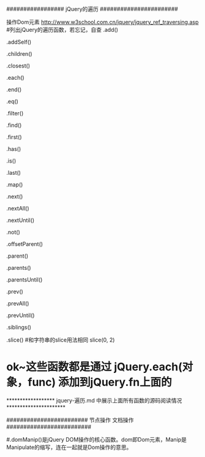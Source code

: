 #################     jQuery的遍历     #######################

操作Dom元素 http://www.w3school.com.cn/jquery/jquery_ref_traversing.asp
#列出jQuery的遍历函数，若忘记，自查
.add()

.addSelf()

.children()

.closest()

.each()

.end()

.eq()

.filter()

.find()

.first()

.has()

.is()

.last()

.map()

.next()

.nextAll()

.nextUntil()

.not()

.offsetParent()

.parent()

.parents()

.parentsUntil()

.prev()

.prevAll()

.prevUntil()

.siblings()

.slice()   #和字符串的slice用法相同 slice(0, 2)

# ok~这些函数都是通过 jQuery.each(对象，func) 添加到jQuery.fn上面的

******************  jquery-遍历.md 中展示上面所有函数的源码阅读情况  **********************


########################    节点操作 文档操作    #########################
 
#.domManip()是jQuery DOM操作的核心函数。dom即Dom元素，Manip是Manipulate的缩写，连在一起就是Dom操作的意思。

